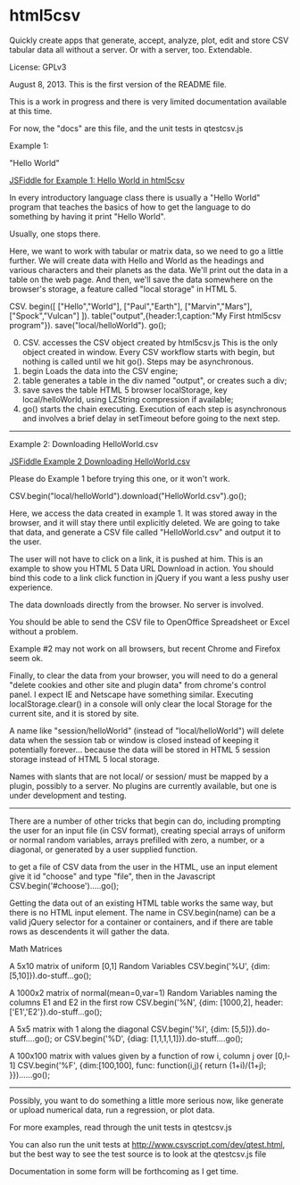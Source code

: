 html5csv
========

Quickly create apps that generate, accept, analyze, plot, edit and store CSV tabular data all without a server.  Or with a server, too.  Extendable.

License: GPLv3

August 8, 2013. This is the first version of the README file.  

This is a work in progress and there is very limited documentation available
at this time.  

For now, the "docs" are this file, and the unit tests in qtestcsv.js

Example 1:

"Hello World"  

<a href="http://jsfiddle.net/DrPaulBrewer/zHN7g/">JSFiddle for Example 1: Hello World in html5csv</a>

In every introductory language class there is usually a "Hello World" program
that teaches the basics of how to get the language to do something by having
it print "Hello World".

Usually, one stops there.  

Here, we want to work with tabular or matrix data, so we need to go 
a little further.  We will create data with Hello and World as the headings
and various characters and their planets as the data. We'll print out the
data in a table on the web page.  And then, we'll save the data somewhere
on the browser's storage, a feature called "local storage" in HTML 5.

CSV.
  begin([
   ["Hello","World"],
   ["Paul","Earth"],
   ["Marvin","Mars"],
   ["Spock","Vulcan"]
         ]).
  table("output",{header:1,caption:"My First html5csv program"}).
  save("local/helloWorld").
  go();

0. CSV. accesses the CSV object created by html5csv.js  This is the only object
created in window. Every CSV workflow starts with begin, but nothing is called
until we hit go(). Steps may be asynchronous. 
1. begin Loads the data into the CSV engine;
2. table generates a table in the div named "output", or creates such a div;
3. save saves the table HTML 5 browser localStorage, key local/helloWorld, 
using LZString compression if available; 
4. go() starts the chain executing.  Execution of each step is asynchronous
and involves a brief delay in setTimeout before going to the next step.

<hr />

Example 2: Downloading HelloWorld.csv

<a href="http://jsfiddle.net/DrPaulBrewer/dzPZP/">JSFiddle Example 2 Downloading HelloWorld.csv</a>

Please do Example 1 before trying this one, or it won't work.

CSV.begin("local/helloWorld").download("HelloWorld.csv").go();

Here, we access the data created in example 1.  It was stored away in the 
browser, and it will stay there until explicitly deleted.  We are going to
take that data, and generate a CSV file called "HelloWorld.csv" and output
it to the user.  

The user will not have to click on a link, it is pushed at him. This is
an example to show you HTML 5 Data URL Download in action.   You should
bind this code to a link click function in jQuery if you want a less
pushy user experience.

The data downloads directly from the browser.  No server is involved. 

You should be able to send the CSV file to OpenOffice Spreadsheet or Excel
without a problem.

Example #2 may not work on all browsers, but recent Chrome and Firefox seem ok.

Finally, to clear the data from your browser, you will need to do a general 
"delete cookies and other site and plugin data" from chrome's control panel.
I expect IE and Netscape have something similar.  Executing localStorage.clear()
in a console will only clear the local Storage for the current site, and it is
stored by site.

A name like "session/helloWorld" (instead of "local/helloWorld") will delete
data when the session tab or window is closed instead of keeping it potentially
forever... because the data will be stored in HTML 5 session storage instead
of HTML 5 local storage.  

Names with slants that are not local/ or session/ must be mapped by a plugin,
possibly to a server.  No plugins are currently available, but one is under
development and testing.

<hr />

There are a number of other tricks that begin can do, including prompting the
user for an input file (in CSV format), creating special arrays of uniform
or normal random variables, arrays prefilled with zero, a number, or
a diagonal, or generated by a user supplied function.

to get a file of CSV data from the user
  in the HTML, use an input element give it id "choose" and type "file",
  then in the Javascript
     CSV.begin('#choose').....go();

Getting the data out of an existing HTML table works the same way,
but there is no HTML input element.  The name in CSV.begin(name) can be
a valid jQuery selector for a container or containers, and if there are 
table rows as descendents it will gather the data.

Math Matrices

A 5x10 matrix of uniform [0,1] Random Variables
  CSV.begin('%U', {dim: [5,10]}).do-stuff...go();

A 1000x2 matrix of normal(mean=0,var=1) Random Variables
naming the columns E1 and E2 in the first row
  CSV.begin('%N', {dim: [1000,2], header:['E1','E2'}).do-stuff...go();

A 5x5 matrix with 1 along the diagonal
  CSV.begin('%I', {dim: [5,5]}).do-stuff....go();
or
  CSV.begin('%D', {diag: [1,1,1,1,1]}).do-stuff....go();

A 100x100 matrix with values given by a function of row i, column j over [0,l-1]
  CSV.begin('%F', {dim:[100,100], func: function(i,j){ return (1+i)/(1+j); }})......go();

<hr />

Possibly, you want to do something a little more serious now,
like generate or upload numerical data, run a regression, or plot data. 

For more examples, read through the unit tests in qtestcsv.js

You can also run the unit tests at http://www.csvscript.com/dev/qtest.html,
but the best way to see the test source is to look at the qtestcsv.js file

Documentation in some form will be forthcoming as I get time.
